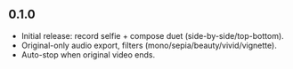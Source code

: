 ## 0.1.0
- Initial release: record selfie + compose duet (side-by-side/top-bottom).
- Original-only audio export, filters (mono/sepia/beauty/vivid/vignette).
- Auto-stop when original video ends.

